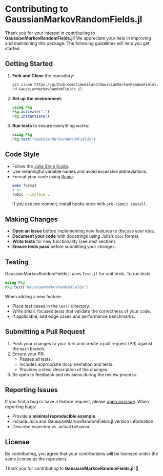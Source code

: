 # Contributing to GaussianMarkovRandomFields.jl

Thank you for your interest in contributing to **GaussianMarkovRandomFields.jl**!
We appreciate your help in improving and maintaining this package.
The following guidelines will help you get started.

## Getting Started

1. **Fork and Clone** the repository:
   ```sh
   git clone https://github.com/timweiland/GaussianMarkovRandomFields.jl.git
   cd GaussianMarkovRandomFields.jl
   ```
2. **Set up the environment**:
   ```julia
   using Pkg
   Pkg.activate(".")
   Pkg.instantiate()
   ```
3. **Run tests** to ensure everything works:
   ```julia
   using Pkg
   Pkg.test("GaussianMarkovRandomFields")
   ```

## Code Style

- Follow the [Julia Style Guide](https://docs.julialang.org/en/v1/manual/style-guide/).
- Use meaningful variable names and avoid excessive abbreviations.
- Format your code using [Runic](https://github.com/fredrikekre/runic):
  ```sh
  make format
  # or
  runic --inplace .
  ```
  If you use pre-commit, install hooks once with `pre-commit install`.

## Making Changes

- **Open an issue** before implementing new features to discuss your idea.
- **Document your code** with docstrings using Julia’s `@doc` format.
- **Write tests** for new functionality (see next section).
- **Ensure tests pass** before submitting your changes.

## Testing

GaussianMarkovRandomFields.jl uses `Test.jl` for unit tests. To run tests:

```julia
using Pkg
Pkg.test("GaussianMarkovRandomFields")
```

When adding a new feature:
- Place test cases in the `test/` directory.
- Write small, focused tests that validate the correctness of your code.
- If applicable, add edge cases and performance benchmarks.

## Submitting a Pull Request

1. Push your changes to your fork and create a pull request (PR) against the `main` branch.
2. Ensure your PR:
   - Passes all tests.
   - Includes appropriate documentation and tests.
   - Provides a clear description of the changes.
3. Be open to feedback and revisions during the review process.

## Reporting Issues

If you find a bug or have a feature request, please [open an issue](https://github.com/timweiland/GaussianMarkovRandomFields.jl/issues). When reporting bugs:
- Provide a **minimal reproducible example**.
- Include Julia and GaussianMarkovRandomFields.jl version information.
- Describe expected vs. actual behavior.

## License

By contributing, you agree that your contributions will be licensed under the same license as the repository.

Thank you for contributing to **GaussianMarkovRandomFields.jl**! 🚀


